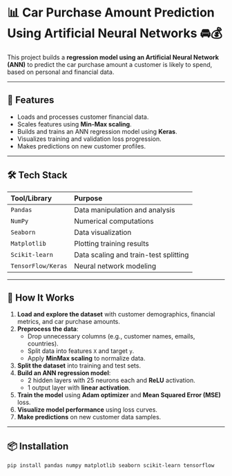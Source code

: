 # 📊 Car Purchase Amount Prediction Using Artificial Neural Networks 🚘💰

This project builds a **regression model using an Artificial Neural Network (ANN)** to predict the car purchase amount a customer is likely to spend, based on personal and financial data.

---

## 🚀 Features  

- Loads and processes customer financial data.
- Scales features using **Min-Max scaling**.
- Builds and trains an ANN regression model using **Keras**.
- Visualizes training and validation loss progression.
- Makes predictions on new customer profiles.

---

## 🛠️ Tech Stack  

| Tool/Library   | Purpose                          |
|:---------------|:--------------------------------|
| `Pandas`        | Data manipulation and analysis  |
| `NumPy`         | Numerical computations          |
| `Seaborn`       | Data visualization              |
| `Matplotlib`    | Plotting training results       |
| `Scikit-learn`  | Data scaling and train-test splitting |
| `TensorFlow/Keras` | Neural network modeling      |

---

## 📖 How It Works  

1. **Load and explore the dataset** with customer demographics, financial metrics, and car purchase amounts.
2. **Preprocess the data**:
   - Drop unnecessary columns (e.g., customer names, emails, countries).
   - Split data into features `X` and target `y`.
   - Apply **MinMax scaling** to normalize data.
3. **Split the dataset** into training and test sets.
4. **Build an ANN regression model**:
   - 2 hidden layers with 25 neurons each and **ReLU** activation.
   - 1 output layer with **linear activation**.
5. **Train the model** using **Adam optimizer** and **Mean Squared Error (MSE)** loss.
6. **Visualize model performance** using loss curves.
7. **Make predictions** on new customer data samples.

---

## 📦 Installation  

```bash
pip install pandas numpy matplotlib seaborn scikit-learn tensorflow


